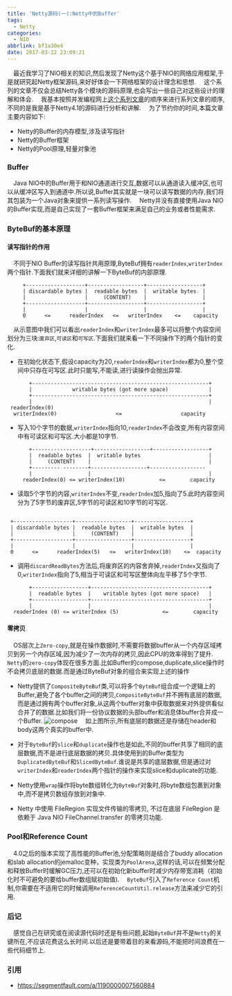 ```yaml
---
title: 'Netty源码(一):Netty中的Buffer'
tags:
  - Netty
categories:
  - NIO
abbrlink: bf1a30e4
date: 2017-03-22 23:09:21
---
```


 最近我学习了NIO相关的知识,然后发现了Netty这个基于NIO的网络应用框架,于是就研究起Netty框架源码,来好好体会一下网络框架的设计理念和思想.
 这个系列的文章不仅会总结Netty各个模块的源码原理,也会写出一些自己对这些设计的理解和体会.
 我基本按照并发编程网上[这个系列文章](http://ifeve.com/netty1/)的顺序来进行系列文章的顺序,不同的是我是基于Netty4.1的源码进行分析和讲解.
 为了节约你的时间,本篇文章主要内容如下:
- Netty的Buffer的内存模型,涉及读写指针
- Netty的Buffer框架
- Netty的Pool原理,轻量对象池

### Buffer
 Java NIO中的Buffer用于和NIO通道进行交互,数据可以从通道读入缓冲区,也可以从缓冲区写入到通道中.所以说,Buffer其实就是一块可以读写数据的内存,我们将其包装为一个Java对象来提供一系列读写操作.
 Netty并没有直接使用Java NIO的Buffer实现,而是自己实现了一套Buffer框架来满足自己的业务或者性能需求.

### ByteBuf的基本原理
#### 读写指针的作用
 不同于NIO Buffer的读写指针共用原理,ByteBuf拥有`readerIndex`,`writerIndex`两个指针.下面我们就来详细的讲解一下ByteBuf的内部原理.
```
     +-------------------+------------------+------------------+
     | discardable bytes |  readable bytes  |  writable bytes  |
     |                   |     (CONTENT)    |                  |
     +-------------------+------------------+------------------+
     |                   |                  |                  |
     0      <=      readerIndex   <=   writerIndex    <=    capacity
```
 从示意图中我们可以看出`readerIndex`和`writerIndex`最多可以将整个内容空间划分为三块:`废弃区`,`可读区`和`可写区`.下面我们就来看一下不同操作下的两个指针的变化.
- 在初始化状态下,假设capacity为20,`readerIndex`和`writerIndex`都为0,整个空间中只存在可写区.此时只能写,不能读,进行读操作会抛出异常.
```
       +---------------------------------------------------------+
       |             writable bytes (got more space)             |
       +---------------------------------------------------------+
       |                                                         |
 readerIndex(0)
  writerIndex(0)                   <=                   capacity
```
- 写入10个字节的数据,`writerIndex`指向10,`readerIndex`不会改变,所有内容空间中有可读区和可写区.大小都是10字节.

```
       +-------------------+------------------+------------------+
       |  readable bytes  |  writable bytes                      |
       |     (CONTENT)    |                                      |
       +--------- --------+------------------+------------------
       |                  |                                      |
     readerIndex(0) <= writerIndex(10)           <=        capacity
```

- 读取5个字节的内容,`writerIndex`不变,`readerIndex`加5,指向了5.此时内容空间分为了5字节的废弃区,5字节的可读区和10字节的可写区.

```

 +-------------------+------------------+------------------+
 | discardable bytes |  readable bytes  |  writable bytes  |
 |                   |     (CONTENT)    |                  |
 +-------------------+------------------+------------------+
 |                   |                  |                  |
 0      <=      readerIndex(5)   <=   writerIndex(10)    <=  capacity
```
- 调用`discardReadBytes`方法后,将废弃区的内容舍弃掉,`readerIndex`又指向了0,`writerIndex`指向了5,相当于可读区和可写区整体向左平移了5个字节.
```
       +------------------+--------------------------------------+
       |  readable bytes  |    writable bytes (got more space)   |
       +------------------+--------------------------------------+
       |                  |                                      |
  readerIndex (0) <= writerIndex (5)              <=        capacity
```
#### 零拷贝
 OS层次上`Zero-copy`,就是在操作数据时,不需要将数据buffer从一个内存区域拷贝到另一个内存区域,因为减少了一次内存的拷贝,因此CPU的效率得到了提升.
 `Netty`的`zero-copy`体现在很多方面.比如Buffer的compose,duplicate,slice操作时不会拷贝底层的数据.而是通过ByteBuf对象的组合来实现上述的操作
- Netty提供了`CompositeByteBuf`类,可以将多个`ByteBuf`组合成一个逻辑上的Buffer,避免了各个buffer之间的拷贝,`CompositeByteBuf`并不拥有底层的数据,而是通过拥有两个buffer对象,从这两个buffer对象中获取数据来对外提供看似合并了的数据.比如我们将一份协议数据的头部buffer和消息体buffer合并成一个Buffer.
![compose](http://7xrxif.com1.z0.glb.clouddn.com/2017322-netty-compose.png)
 如上图所示,所有底层的数据还是存储在header和body这两个真实的buffer中.

- 对于`ByteBuf`的`slice`和`duplicate`操作也是如此,不同的buffer共享了相同的底层数据,而不是进行底层数据的拷贝.具体使用到的Buffer类型为`DuplicatedByteBuf`和`SlicedByteBuf`.谁说是共享的底层数据,但是通过对`writerIndex`和`readerIndex`两个指针的操作来实现slice和duplicate的功能.
- Netty使用`wrap`操作将byte数组转化为`ByteBuf`对象时,将byte数组包裹到对象中,而不是拷贝数组存放到对象中.
- Netty 中使用 FileRegion 实现文件传输的零拷贝, 不过在底层 FileRegion 是依赖于 Java NIO FileChannel.transfer 的零拷贝功能.


### Pool和Reference Count
 4.0之后的版本实现了高性能的Buffer池,分配策略则是结合了buddy allocation和slab allocation的jemalloc变种，实现类为`PoolArena`,这样的话,可以在频繁分配和释放Buffer时缓解GC压力,还可以在初始化新buffer时减少内存带宽消耗（初始化时不可避免的要给buffer数组赋初始值).
 `ByteBuf`引入了`Reference Count`机制,你需要在不适用它的时候调用`ReferenceCountUtil.release`方法来减少它的引用.

### 后记
&emsp;感觉自己在研究或在阅读源代码时还是有些问题,起始`ByteBuf`并不是`Netty`的关键所在,不应该花费这么长时间.以后还是要带着目的来看源码,不能把时间浪费在一些代码细节上.

### 引用
- https://segmentfault.com/a/1190000007560884

